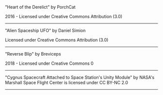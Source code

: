 "Heart of the Derelict"
by PorchCat

2016 - Licensed under
Creative Commons
Attribution (3.0)

---

"Alien Spaceship UFO"
by Daniel Simion

Licensed under
Creative Commons
Attribution (3.0)

---

"Reverse Blip"
by Breviceps

2018 - Licensed under
Creative Commons 0

---

"Cygnus Spacecraft Attached to Space Station's Unity Module" by NASA's Marshall Space Flight Center is licensed under CC BY-NC 2.0

---
